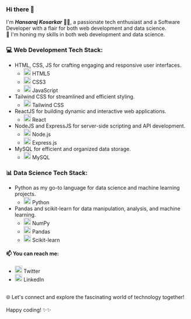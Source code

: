 ### Hi there 👋

<!--
**hanskosarkar/hanskosarkar** is a ✨ _special_ ✨ repository because its `README.md` (this file) appears on your GitHub profile.

Here are some ideas to get you started:

- 🔭 I’m currently working on ...
- 🌱 I’m currently learning ...
- 👯 I’m looking to collaborate on ...
- 🤔 I’m looking for help with ...
- 💬 Ask me about ...
- 📫 How to reach me: ...
- 😄 Pronouns: ...
- ⚡ Fun fact: ...
-->
I'm ***Hansaraj Kosarkar*** 🧑‍💻, a passionate tech enthusiast and a Software Developer with a flair for both web development and data science. <br/> 
🚀 I'm honing my skills in both web development and data science.

<!-- Web Development Tech Stack -->
### 💻 Web Development Tech Stack:
- HTML, CSS, JS for crafting engaging and responsive user interfaces.
  - <img src="https://img.icons8.com/color/48/000000/html-5.png" alt="HTML5" width="20"/> HTML5
  - <img src="https://img.icons8.com/color/48/000000/css3.png" alt="CSS3" width="20"/> CSS3
  - <img src="https://img.icons8.com/color/48/000000/javascript.png" alt="JavaScript" width="20"/> JavaScript
- Tailwind CSS for streamlined and efficient styling.
  - <img src="https://img.icons8.com/color/48/000000/tailwindcss.png" alt="Tailwind CSS" width="20"/> Tailwind CSS
- ReactJS for building dynamic and interactive web applications.
  - <img src="https://img.icons8.com/plasticine/48/000000/react.png" alt="React" width="20"/> React
- NodeJS and ExpressJS for server-side scripting and API development.
  - <img src="https://img.icons8.com/color/48/000000/nodejs.png" alt="Node.js" width="20"/> Node.js
  - <img src="https://img.icons8.com/color/48/000000/express.png" alt="Express.js" width="20"/> Express.js
- MySQL for efficient and organized data storage.
  - <img src="https://img.icons8.com/color/48/000000/mysql.png" alt="MySQL" width="20"/> MySQL

<!-- Data Science Tech Stack -->
### 📊 Data Science Tech Stack:
- Python as my go-to language for data science and machine learning projects.
  - <img src="https://img.icons8.com/color/48/000000/python.png" alt="Python" width="20"/> Python
- Pandas and scikit-learn for data manipulation, analysis, and machine learning.
  - <img src="https://img.icons8.com/color/48/000000/numpy.png" alt="NumPy" width="20"/> NumPy
  - <img src="https://img.icons8.com/color/48/000000/pandas.png" alt="Pandas" width="20"/> Pandas
  - <img src="https://img.icons8.com/color/48/000000/scikit-learn.png" alt="" width="20"/> Scikit-learn

#### 📫 You can reach me:
- [<img src="https://img.icons8.com/color/48/000000/twitter-circled.png" alt="Twitter" width="20"/>](https://twitter.com/Hanskosarkar) Twitter
- [<img src="https://img.icons8.com/color/48/000000/linkedin-circled.png" alt="LinkedIn" width="20"/>](https://www.linkedin.com/in/hansaraj-kosarkar) LinkedIn
  
<br/>
🌐 Let's connect and explore the fascinating world of technology together!  
<br/><br/>   
Happy coding! ✨✨

